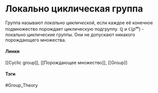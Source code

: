 # Локально циклическая группа
Группа называют *локально циклической*, если каждое её конечное подмножество порождает циклическую подгруппу. $\mathbb{Q}$ и $\mathbb{C}(p^\infty)$ - локально циклические группы. Они не допускают никакого порождающего множества.

#### Линки
[[Cyclic group]],
[[Порождающее множество]],
[[Group]]
#### Тэги 
 #Group_Theory 